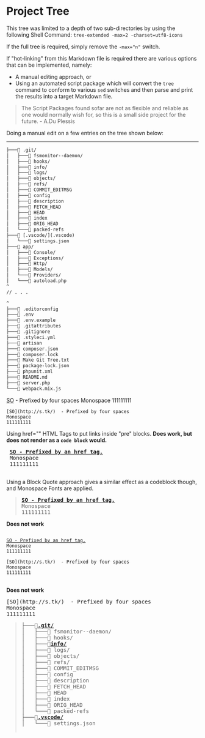 <!-- @format -->

# Project Tree

This tree was limited to a depth of two sub-directories by using the following Shell Command:
`tree-extended -max=2 -charset=utf8-icons`

If the full tree is required, simply remove the `-max="n"` switch.

If "hot-linking" from this Markdown file is required there are various options that can be implemented, namely:

- A manual editing approach, or
- Using an automated script package which will convert the `tree` command to conform to various `sed` switches and then parse and print the results into a target Markdown file.

> The Script Packages found sofar are not as flexible and reliable as one would normally wish for, so this is a small side project for the future. - A.Du Plessis

Doing a manual edit on a few entries on the tree shown below:

---

```xml
├───📁 .git/
│   ├───📁 fsmonitor--daemon/
│   ├───📁 hooks/
│   ├───📁 info/
│   ├───📁 logs/
│   ├───📁 objects/
│   ├───📁 refs/
│   ├───📄 COMMIT_EDITMSG
│   ├───📄 config
│   ├───📄 description
│   ├───📄 FETCH_HEAD
│   ├───📄 HEAD
│   ├───📄 index
│   ├───📄 ORIG_HEAD
│   └───📄 packed-refs
├───📁 [.vscode/](.vscode)
│   └───📄 settings.json
├───📁 app/
│   ├───📁 Console/
│   ├───📁 Exceptions/
│   ├───📁 Http/
│   ├───📁 Models/
│   └───📁 Providers/
│   └───📄 autoload.php
^
// . . .

^
├───📄 .editorconfig
├───📄 .env
├───📄 .env.example
├───📄 .gitattributes
├───📄 .gitignore
├───📄 .styleci.yml
├───📄 artisan
├───📄 composer.json
├───📄 composer.lock
├───📄 Make Git Tree.txt
├───📄 package-lock.json
├───📄 phpunit.xml
├───📄 README.md
├───📄 server.php
└───📄 webpack.mix.js
```

[SO](http://s.tk/) - Prefixed by four spaces
Monospace
111111111

```
[SO](http://s.tk/)  - Prefixed by four spaces
Monospace
111111111
```

Using <a>href=""</a> HTML Tags to put links inside "pre" blocks.
**Does work, but does not render as a `code block` would.**

 <pre>
 <strong><a href="https://stackoverflow.com/questions/41132305/gitbook-is-it-possible-to-create-links-in-code-blocks/41132443#41132443">SO - Prefixed by an href tag.</a></strong>
 Monospace
 111111111
 </pre>

Using a Block Quote approach gives a similar effect as a codeblock though, and Monospace Fonts are applied.

> <pre>
> <strong><a href="https://stackoverflow.com/questions/41132305/gitbook-is-it-possible-to-create-links-in-code-blocks/41132443#41132443">SO - Prefixed by an href tag.</a></strong>
> Monospace
> 111111111
> </pre>

**Does not work**

<pre>
<code>
<a href="https://stackoverflow.com/questions/41132305/gitbook-is-it-possible-to-create-links-in-code-blocks/41132443#41132443">SO - Prefixed by an href tag.</a>
Monospace
111111111

[SO](http://s.tk/)  - Prefixed by four spaces
Monospace
111111111
</code>
</pre>

**Does not work**

<pre>
[SO](http://s.tk/)  - Prefixed by four spaces
Monospace
111111111
</pre>

> <pre>
> ├───📁<a href=".git/"><strong>.git/</strong></a>
> │   ├───📁 fsmonitor--daemon/
> │   ├───📁 hooks/
> │   ├───📁<a href=".git/info/"><strong>info/</strong></a>
> │   ├───📁 logs/
> │   ├───📁 objects/
> │   ├───📁 refs/
> │   ├───📄 COMMIT_EDITMSG
> │   ├───📄 config
> │   ├───📄 description
> │   ├───📄 FETCH_HEAD
> │   ├───📄 HEAD
> │   ├───📄 index
> │   ├───📄 ORIG_HEAD
> │   └───📄 packed-refs
> ├───📁<a href=".vscode/"><strong>.vscode/</strong></a>
> │   └───📄 settings.json
> 
> </pre>
